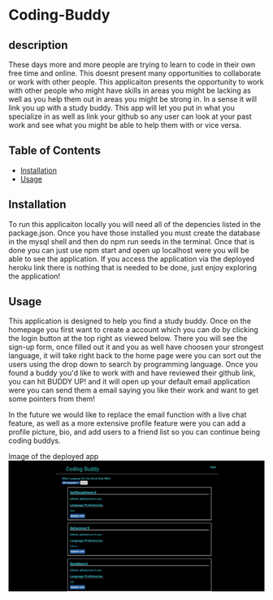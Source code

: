 # Coding-Buddy

## description

These days more and more people are trying to learn to code in their own free time and online. This doesnt present many opportunities to collaborate or work with other people.
This applicaiton presents the opportunity to work with other people who might have skills in areas you might be lacking as well as you help them out in areas you might be strong in. In a sense it will link you up with a study buddy. This app will let you put in what you specialize in as well as link your github so any user can look at your past work and see what you might be able to help them with or vice versa.


## Table of Contents

* [Installation](#installation)
* [Usage](#usage)

## Installation

To run this applicaiton locally you will need all of the depencies listed in the package.json. Once you have those installed you must create the database in the mysql shell and then do npm run seeds in the terminal. Once that is done you can just use npm start and open up localhost were you will be able to see the application. If you access the application via the deployed heroku link there is nothing that is needed to be done, just enjoy exploring the application!


## Usage

This application is designed to help you find a study buddy. Once on the homepage you first want to create a account which you can do by clicking the login button at the top right as viewed below. There you will see the sign-up form, once filled out it and you as well have choosen your strongest language, it will take right back to the home page were you can sort out the users using the drop down to search by programming language. Once you found a buddy you'd like to work with and have reviewed their github link, you can hit BUDDY UP! and it will open up your default email application were you can send them a email saying you like their work and want to get some pointers from them! 

In the future we would like to replace the email function with a live chat feature, as well as a more extensive profile feature were you can add a profile picture, bio, and add users to a friend list so you can continue being coding buddys. 

Image of the deployed app ![Screenshot](./public/images/coding-buddy-img.jpg)
